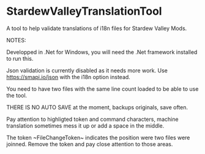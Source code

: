 # StardewValleyTranslationTool
A tool to help validate translations of i18n files for Stardew Valley Mods.

NOTES:<br>

Developped in .Net for Windows, you will need the .Net framework installed to run this.<br>

Json validation is currently disabled as it needs more work. Use https://smapi.io/json with the i18n option instead.<br>

You need to have two files with the same line count loaded to be able to use the tool.<br>

THERE IS NO AUTO SAVE at the moment, backups originals, save often.<br>

Pay attention to highligted token and command characters, machine translation sometimes mess it up or add a space in the middle.<br>

The token \~FileChangeToken\~ indicates the position were two files were joinned. Remove the token and pay close attention to those areas.
